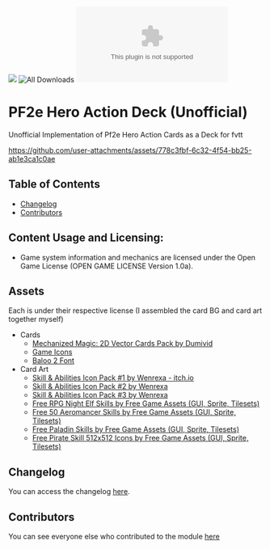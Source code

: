 ![](https://img.shields.io/badge/Foundry-v13-informational)
![All Downloads](https://img.shields.io/github/downloads/ChasarooniZ/hero-action-deck-unnofficial/total?color=5e0000&label=All%20Downloads)
![Latest Release Download Count](https://img.shields.io/github/downloads/ChasarooniZ/hero-action-deck-unnofficial/latest/module.zip)

<!--- Forge Bazaar Install % Badge -->
<!--- replace <your-module-name> with the `name` in your manifest -->
<!--- ![Forge Installs](https://img.shields.io/badge/dynamic/json?label=Forge%20Installs&query=package.installs&suffix=%25&url=https%3A%2F%2Fforge-vtt.com%2Fapi%2Fbazaar%2Fpackage%2F<your-module-name>&colorB=4aa94a) -->
<!--- [![](https://img.shields.io/badge/ko--fi-donate-%23FF5E5B?style=flat-square&logo=ko-fi&logoColor=white)](https://ko-fi.com/<Kofi Username>)-->

# PF2e Hero Action Deck (Unofficial)

Unofficial Implementation of Pf2e Hero Action Cards as a Deck for fvtt

https://github.com/user-attachments/assets/778c3fbf-6c32-4f54-bb25-ab1e3ca1c0ae



## Table of Contents

- [Changelog](#changelog)
- [Contributors](#contributors)

## Content Usage and Licensing:

- Game system information and mechanics are licensed under the Open Game License (OPEN GAME LICENSE Version 1.0a).

## Assets

Each is under their respective license (I assembled the card BG and card art together myself)

- Cards
  - [Mechanized Magic: 2D Vector Cards Pack by Dumivid](https://dumivid.itch.io/mechanized-magic-2d-vector-fantasy-robot-cards-pack)
  - [Game Icons](https://game-icons.net/)
  - [Baloo 2 Font](https://fonts.google.com/specimen/Baloo+2)
- Card Art
  - [Skill & Abilities Icon Pack #1 by Wenrexa - itch.io](https://wenrexa.itch.io/skill-icon-pack-wenrexa-1/download/GvzsiA2wdC0vRvpVz49Ipcptb9A0Q__klkuSh1jS)
  - [Skill & Abilities Icon Pack #2 by Wenrexa](https://wenrexa.itch.io/skill-icon-pack-wenrexa-2)
  - [Skill & Abilities Icon Pack #3 by Wenrexa](https://wenrexa.itch.io/spells-3)
  - [Free RPG Night Elf Skills by Free Game Assets (GUI, Sprite, Tilesets)](https://free-game-assets.itch.io/free-rpg-night-elf-skill-icons)
  - [Free 50 Aeromancer Skills by Free Game Assets (GUI, Sprite, Tilesets)](https://free-game-assets.itch.io/free-50-rpg-aeromancer-skill-icons)
  - [Free Paladin Skills by Free Game Assets (GUI, Sprite, Tilesets)](https://free-game-assets.itch.io/free-paladin-skill-icon-pack)
  - [Free Pirate Skill 512x512 Icons by Free Game Assets (GUI, Sprite, Tilesets)](https://free-game-assets.itch.io/free-rpg-pirate-skill-icons)

## Changelog

You can access the changelog [here](/CHANGELOG.md).

## Contributors

You can see everyone else who contributed to the module [here](CONTRIBUTORS.md)
